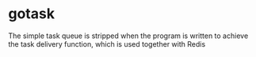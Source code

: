 # gotask
The simple task queue is stripped when the program is written to achieve the task delivery function, which is used together with Redis

